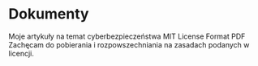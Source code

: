 # Dokumenty
Moje artykuły na temat cyberbezpieczeństwa
MIT License
Format PDF
Zachęcam do pobierania i rozpowszechniania na zasadach podanych w licencji.

